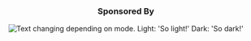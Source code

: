 
<h3 align="center">
Sponsored By
</h3>

<p align="center">
<picture>
  <source media="(prefers-color-scheme: dark)" srcset="https://i.imgur.com/okdL4l1_d.webp?maxwidth=300&fidelity=grand">
  <img alt="Text changing depending on mode. Light: 'So light!' Dark: 'So dark!'" src="https://i.imgur.com/FbC33zA_d.webp?maxwidth=300&fidelity=grand">
</picture>
<p>
